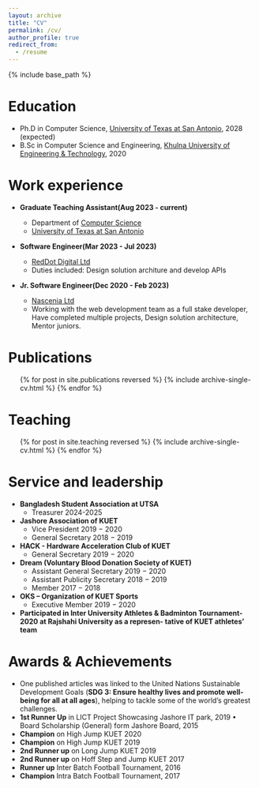 ```yaml
---
layout: archive
title: "CV"
permalink: /cv/
author_profile: true
redirect_from:
  - /resume
---
```


{% include base_path %}

Education
======
* Ph.D in Computer Science, <a href="https://www.utsa.edu">University of Texas at San Antonio</a>, 2028 (expected)
* B.Sc in Computer Science and Engineering, <a href="https://kuet.ac.bd">Khulna University of Engineering & Technology</a>, 2020

Work experience
======
* <b>Graduate Teaching Assistant(Aug 2023 - current)</b>
  * Department of <a href="https://sciences.utsa.edu/computer-science/">Computer Science</a>
  * <a href="https://www.utsa.edu">University of Texas at San Antonio</a>

* <b>Software Engineer(Mar 2023 - Jul 2023)</b>
  * <a href="https://www.reddotdigitalit.com">RedDot Digital Ltd</a>
  * Duties included: Design solution architure and develop APIs

* <b>Jr. Software Engineer(Dec 2020 - Feb 2023)</b>
  * <a href="https://nascenia.com">Nascenia Ltd</a>
  * Working with the web development team as a full stake developer, Have completed multiple projects, Design solution architecture, Mentor juniors.
  
<!-- Skills
======
* Skill 1
* Skill 2
  * Sub-skill 2.1
  * Sub-skill 2.2
  * Sub-skill 2.3
* Skill 3 -->

Publications
======
  <ul>{% for post in site.publications reversed %}
    {% include archive-single-cv.html %}
  {% endfor %}</ul>
  
<!-- Talks
======
  <ul>{% for post in site.talks reversed %}
    {% include archive-single-talk-cv.html  %}
  {% endfor %}</ul> -->
  
Teaching
======
  <ul>{% for post in site.teaching reversed %}
    {% include archive-single-cv.html %}
  {% endfor %}</ul>
  
Service and leadership
======
* <b>Bangladesh Student Association at UTSA</b>
  * Treasurer 2024-2025
* <b>Jashore Association of KUET</b>
  * Vice President 2019 − 2020
  * General Secretary 2018 − 2019 
* <b>HACK - Hardware Acceleration Club of KUET</b>
  * General Secretary 2019 − 2020
* <b>Dream (Voluntary Blood Donation Society of KUET)</b>
  * Assistant General Secretary 2019 − 2020 
  * Assistant Publicity Secretary 2018 − 2019
  * Member 2017 − 2018
* <b>OKS – Organization of KUET Sports</b>
  * Executive Member 2019 − 2020
* <b>Participated in Inter University Athletes & Badminton Tournament-2020 at Rajshahi University as a represen-
tative of KUET athletes’ team</b>

Awards & Achievements
======

* One published articles was linked to the United Nations Sustainable Development Goals (<b>SDG 3: Ensure healthy lives and promote well-being for all at all ages</b>), helping to tackle some of the world’s greatest challenges.
* <b>1st Runner Up</b> in LICT Project Showcasing Jashore IT park, 2019 • Board Scholarship (General) form Jashore Board, 2015
* <b>Champion</b> on High Jump KUET 2020
* <b>Champion</b> on High Jump KUET 2019
* <b>2nd Runner up</b> on Long Jump KUET 2019
* <b>2nd Runner up</b> on Hoff Step and Jump KUET 2017
* <b>Runner up</b> Inter Batch Football Tournament, 2016
* <b>Champion</b> Intra Batch Football Tournament, 2017
